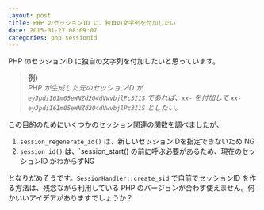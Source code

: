 ```yaml
---
layout: post
title: PHP のセッションID に、独自の文字列を付加したい
date: 2015-01-27 08:09:07
categories: php sessionid
---
```

<!-- {% raw %} -->
<p>PHP のセッションID に独自の文字列を付加したいと思っています。</p>

<blockquote>
  <p><strong>例）</strong><br>
  <em>PHP が生成した元のセッションID が <code>eyJpdiI6Im05eWNZd2Q4dVwvbjlPc3I1S</code> であれば、<code>xx-</code> を付加して <code>xx-eyJpdiI6Im05eWNZd2Q4dVwvbjlPc3I1S</code> としたい。</em></p>
</blockquote>

<p>この目的のためにいくつかのセッション関連の関数を調べましたが、</p>

<ol>
<li><code>session_regenerate_id()</code> は、新しいセッションIDを指定できないため NG</li>
<li><code>session_id()</code> は、`session_start() の前に呼ぶ必要があるため、現在のセッションID がわからずNG</li>
</ol>

<p>となりだめそうです。<code>SessionHandler::create_sid</code> で自前でセッションID を作る方法は、残念ながら利用している PHP のバージョンが合わず使えません。何かいいアイデアがありますでしょうか？</p>
<!-- {% endraw %} -->
